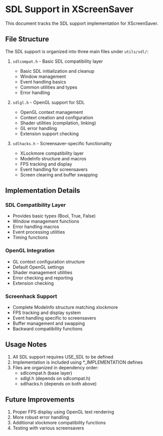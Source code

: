 # SDL Support in XScreenSaver

This document tracks the SDL support implementation for XScreenSaver.

## File Structure

The SDL support is organized into three main files under `utils/sdl/`:

1. `sdlcompat.h` - Basic SDL compatibility layer
   - Basic SDL initialization and cleanup
   - Window management
   - Event handling basics
   - Common utilities and types
   - Error handling

2. `sdlgl.h` - OpenGL support for SDL
   - OpenGL context management
   - Context creation and configuration
   - Shader utilities (compilation, linking)
   - GL error handling
   - Extension support checking

3. `sdlhacks.h` - Screensaver-specific functionality
   - XLockmore compatibility layer
   - ModeInfo structure and macros
   - FPS tracking and display
   - Event handling for screensavers
   - Screen clearing and buffer swapping

## Implementation Details

### SDL Compatibility Layer
- Provides basic types (Bool, True, False)
- Window management functions
- Error handling macros
- Event processing utilities
- Timing functions

### OpenGL Integration
- GL context configuration structure
- Default OpenGL settings
- Shader management utilities
- Error checking and reporting
- Extension checking

### Screenhack Support
- Complete ModeInfo structure matching xlockmore
- FPS tracking and display system
- Event handling specific to screensavers
- Buffer management and swapping
- Backward compatibility functions

## Usage Notes

1. All SDL support requires USE_SDL to be defined
2. Implementation is included using *_IMPLEMENTATION defines
3. Files are organized in dependency order:
   - sdlcompat.h (base layer)
   - sdlgl.h (depends on sdlcompat.h)
   - sdlhacks.h (depends on both above)

## Future Improvements

1. Proper FPS display using OpenGL text rendering
2. More robust error handling
3. Additional xlockmore compatibility functions
4. Testing with various screensavers

